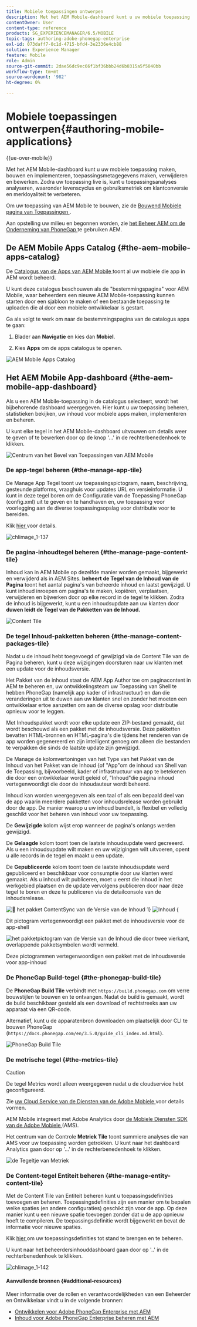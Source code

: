 ```yaml
---
title: Mobiele toepassingen ontwerpen
description: Met het AEM Mobile-dashboard kunt u uw mobiele toepassing maken, bouwen en implementeren, toepassingsmetagegevens maken, verwijderen en bewerken. Volg deze pagina voor meer informatie.
contentOwner: User
content-type: reference
products: SG_EXPERIENCEMANAGER/6.5/MOBILE
topic-tags: authoring-adobe-phonegap-enterprise
exl-id: 073daff7-0c1d-4715-bfd4-3e2336e4cb88
solution: Experience Manager
feature: Mobile
role: Admin
source-git-commit: 2dae56dc9ec66f1bf36bbb24d6b0315a5f5040bb
workflow-type: tm+mt
source-wordcount: '982'
ht-degree: 0%

---
```


# Mobiele toepassingen ontwerpen{#authoring-mobile-applications}

{{ue-over-mobile}}

Met het AEM Mobile-dashboard kunt u uw mobiele toepassing maken, bouwen en implementeren, toepassingsmetagegevens maken, verwijderen en bewerken. Zodra uw toepassing live is, kunt u toepassingsanalyses analyseren, waaronder levenscyclus en gebruiksmetriek om klantconversie en merkloyaliteit te verbeteren.

Om uw toepassing van AEM Mobile te bouwen, zie de [ Bouwend Mobiele pagina van Toepassingen ](/help/mobile/building-app-mobile-phonegap.md).

Aan opstelling uw milieu en begonnen worden, zie [ het Beheer AEM om de Onderneming van PhoneGap ](/help/mobile/administer-phonegap.md) te gebruiken AEM.

## De AEM Mobile Apps Catalog {#the-aem-mobile-apps-catalog}

De [ Catalogus van de Apps van AEM Mobile ](http://localhost:4502/aem/apps.html/content/phonegap) toont al uw mobiele die app in AEM wordt beheerd.

U kunt deze catalogus beschouwen als de &quot;bestemmingspagina&quot; voor AEM Mobile, waar beheerders een nieuwe AEM Mobile-toepassing kunnen starten door een sjabloon te maken of een bestaande toepassing te uploaden die al door een mobiele ontwikkelaar is gestart.

Ga als volgt te werk om naar de bestemmingspagina van de catalogus apps te gaan:

1. Blader aan **Navigatie** en kies dan **Mobiel**.

1. Kies **Apps** om de apps catalogus te openen.

![ AEM Mobile Apps Catalog ](assets/chlimage_1-135.png)

## Het AEM Mobile App-dashboard {#the-aem-mobile-app-dashboard}

Als u een AEM Mobile-toepassing in de catalogus selecteert, wordt het bijbehorende dashboard weergegeven. Hier kunt u uw toepassing beheren, statistieken bekijken, uw inhoud voor mobiele apps maken, implementeren en beheren.

U kunt elke tegel in het AEM Mobile-dashboard uitvouwen om details weer te geven of te bewerken door op de knop &#39;...&#39; in de rechterbenedenhoek te klikken.

![ Centrum van het Bevel van Toepassingen van AEM Mobile ](assets/chlimage_1-136.png)

### De app-tegel beheren {#the-manage-app-tile}

De Manage App Tegel toont uw toepassingspictogram, naam, beschrijving, gesteunde platforms, vraaghuis voor updates URL en versieinformatie. U kunt in deze tegel boren om de Configuratie van de Toepassing PhoneGap (config.xml) uit te geven en te handhaven en, uw toepassing voor voorlegging aan de diverse toepassingsopslag voor distributie voor te bereiden.

Klik [ hier ](/help/mobile/phonegap-app-details-tile.md) voor details.

![ chlimage_1-137 ](assets/chlimage_1-137.png)

### De pagina-inhoudtegel beheren {#the-manage-page-content-tile}

Inhoud kan in AEM Mobile op dezelfde manier worden gemaakt, bijgewerkt en verwijderd als in AEM Sites. **beheert de Tegel van de Inhoud van de Pagina** toont het aantal pagina&#39;s van beheerde inhoud en laatst gewijzigd. U kunt inhoud inroepen om pagina&#39;s te maken, kopiëren, verplaatsen, verwijderen en bijwerken door op elke record in de tegel te klikken. Zodra de inhoud is bijgewerkt, kunt u een inhoudsupdate aan uw klanten door **duwen leidt de Tegel van de Pakketten van de Inhoud.**

![ Content Tile ](assets/chlimage_1-138.png)

### De tegel Inhoud-pakketten beheren {#the-manage-content-packages-tile}

Nadat u de inhoud hebt toegevoegd of gewijzigd via de Content Tile van de Pagina beheren, kunt u deze wijzigingen doorsturen naar uw klanten met een update voor de inhoudsversie.

Het Pakket van de inhoud staat de AEM App Author toe om paginacontent in AEM te beheren en, uw ontwikkelingsteam uw Toepassing van Shell te hebben PhoneGap (namelijk app kader of infrastructuur) en dan die veranderingen uit te duwen aan uw klanten snel en zonder het moeten een ontwikkelaar ertoe aanzetten om aan de diverse opslag voor distributie opnieuw voor te leggen.

Met Inhoudspakket wordt voor elke update een ZIP-bestand gemaakt, dat wordt beschouwd als een pakket met de inhoudsversie. Deze pakketten bevatten HTML-bronnen en HTML-pagina&#39;s die tijdens het renderen van de app worden gegenereerd en zijn intelligent genoeg om alleen die bestanden te verpakken die sinds de laatste update zijn gewijzigd.

De Manage de kolomvertoningen van het Type van het Pakket van de Inhoud **&#x200B;**&#x200B;van het Pakket van de Inhoud &lbrace;of &quot;App&quot;om de inhoud van Shell van de Toepassing, bijvoorbeeld, kader of infrastructuur van app te betekenen die door een ontwikkelaar wordt geleid of, &quot;Inhoud&quot;die pagina inhoud vertegenwoordigt die door de inhoudauteur wordt beheerd.

Inhoud kan worden weergegeven als een taal of als een bepaald deel van de app waarin meerdere pakketten voor inhoudsrelease worden gebruikt door de app. De manier waarop u uw inhoud bundelt, is flexibel en volledig geschikt voor het beheren van inhoud voor uw toepassing.

De **Gewijzigde** kolom wijst erop wanneer de pagina&#39;s onlangs werden gewijzigd.

De **Gelaagde** kolom toont toen de laatste inhoudsupdate werd gecreeerd. Als u een inhoudsupdate wilt maken en uw wijzigingen wilt uitvoeren, opent u alle records in de tegel en maakt u een update.

De **Gepubliceerde** kolom toont toen de laatste inhoudsupdate werd gepubliceerd en beschikbaar voor consumptie door uw klanten werd gemaakt. Als u inhoud wilt publiceren, moet u eerst die inhoud in het werkgebied plaatsen en de update vervolgens publiceren door naar deze tegel te boren en deze te publiceren via de detailconsole van de inhoudsrelease.

![&#128279;](assets/chlimage_1-139.png)  het pakket ContentSync van de Versie van de Inhoud 1&rbrace; ![ Inhoud &lbrace;](do-not-localize/chlimage_1-5.png)

Dit pictogram vertegenwoordigt een pakket met de inhoudsversie voor de app-shell

![ het pakketpictogram van de Versie van de Inhoud die door twee vierkant, overlappende pakketsymbolen wordt vermeld.](do-not-localize/chlimage_1-6.png)

Deze pictogrammen vertegenwoordigen een pakket met de inhoudsversie voor app-inhoud

### De PhoneGap Build-tegel {#the-phonegap-build-tile}

De **PhoneGap Build Tile** verbindt met `https://build.phonegap.com` om verre bouwstijlen te bouwen en te ontvangen. Nadat de build is gemaakt, wordt de build beschikbaar gesteld als een download of rechtstreeks aan uw apparaat via een QR-code.

Alternatief, kunt u de apparatenbron downloaden om plaatselijk door CLI te bouwen PhoneGap (`https://docs.phonegap.com/en/3.5.0/guide_cli_index.md.html`).

![ PhoneGap Build Tile ](assets/chlimage_1-140.png)

### De metrische tegel {#the-metrics-tile}

>[!CAUTION]
>
>De tegel Metrics wordt alleen weergegeven nadat u de cloudservice hebt geconfigureerd.
>
>Zie [ uw Cloud Service van de Diensten van de Adobe Mobiele ](/help/mobile/configure-adobe-mobile-cloud-service.md) voor details vormen.

AEM Mobile integreert met Adobe Analytics door [ de Mobiele Diensten SDK van de Adobe Mobiele ](https://experienceleague.adobe.com/docs/mobile.html) (AMS).

Het centrum van de Controle **Metriek Tile** toont summiere analyses die van AMS voor uw toepassing worden getrokken. U kunt naar het dashboard Analytics gaan door op &#39;...&#39; in de rechterbenedenhoek te klikken.

![ de Tegeltje van Metriek ](assets/chlimage_1-141.png)

### De Content-tegel Entiteit beheren {#the-manage-entity-content-tile}

Met de Content Tile van Entiteit beheren kunt u toepassingsdefinities toevoegen en beheren. Toepassingsdefinities zijn een manier om te bepalen welke spaties (en andere configuraties) geschikt zijn voor de app. Op deze manier kunt u een nieuwe spatie toevoegen zonder dat u de app opnieuw hoeft te compileren. De toepassingsdefinitie wordt bijgewerkt en bevat de informatie voor nieuwe spaties.

Klik [ hier ](/help/mobile/phonegap-app-definitions.md) om uw toepassingsdefinities tot stand te brengen en te beheren.

U kunt naar het beheerdersinhouddashboard gaan door op &#39;..&#39; in de rechterbenedenhoek te klikken.

![ chlimage_1-142 ](assets/chlimage_1-142.png)

#### Aanvullende bronnen {#additional-resources}

Meer informatie over de rollen en verantwoordelijkheden van een Beheerder en Ontwikkelaar vindt u in de volgende bronnen:

* [Ontwikkelen voor Adobe PhoneGap Enterprise met AEM](/help/mobile/developing-in-phonegap.md)
* [Inhoud voor Adobe PhoneGap Enterprise beheren met AEM](/help/mobile/administer-phonegap.md)
